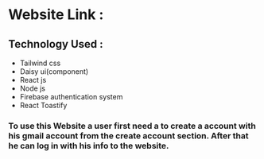 # Website Link :
## Technology Used :

* Tailwind css
* Daisy ui(component)
* React js
* Node js
* Firebase authentication system
* React Toastify

###  To use this Website a user first need a to create a account with his gmail account from the create account section. After that he can log in with his info to the website.
